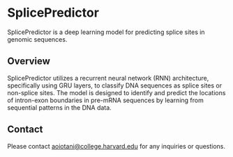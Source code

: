 # SplicePredictor

SplicePredictor is a deep learning model for predicting splice sites in genomic sequences.

## Overview

SplicePredictor utilizes a recurrent neural network (RNN) architecture, specifically using GRU layers, to classify DNA sequences as splice sites or non-splice sites. The model is designed to identify and predict the locations of intron-exon boundaries in pre-mRNA sequences by learning from sequential patterns in the DNA data.

## Contact

Please contact aoiotani@college.harvard.edu for any inquiries or questions.
